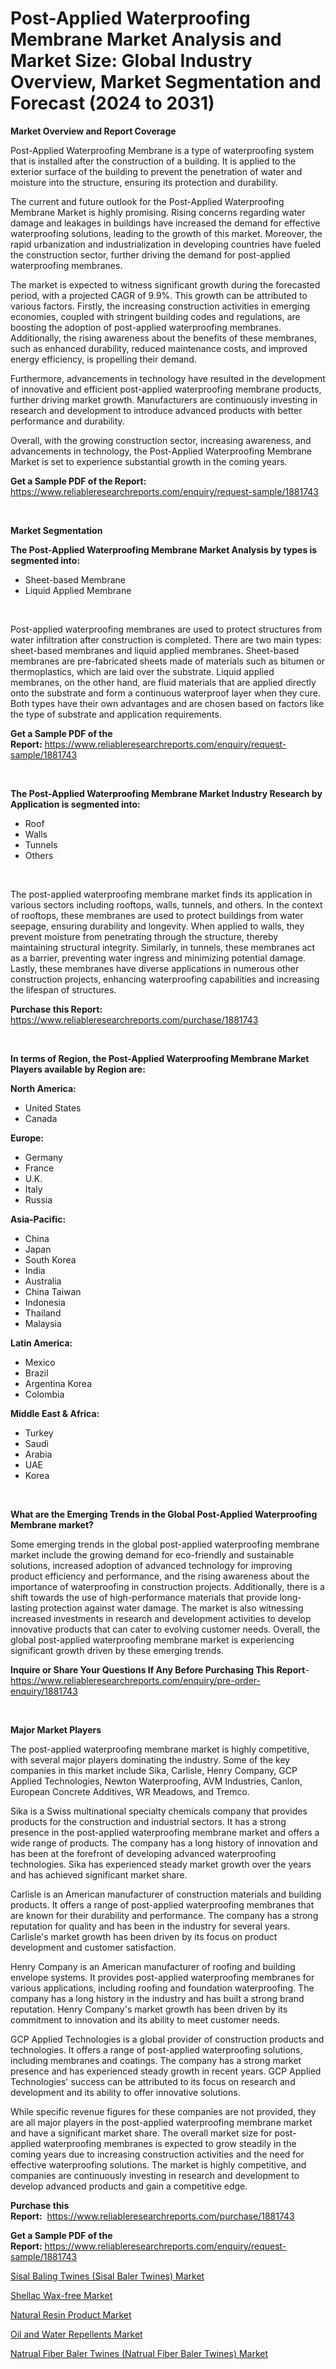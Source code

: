 <p><h1>Post-Applied Waterproofing Membrane Market Analysis and Market Size: Global Industry Overview, Market Segmentation and Forecast (2024 to 2031)</h1></p><p><strong>Market Overview and Report Coverage</strong></p>
<p><p>Post-Applied Waterproofing Membrane is a type of waterproofing system that is installed after the construction of a building. It is applied to the exterior surface of the building to prevent the penetration of water and moisture into the structure, ensuring its protection and durability.</p><p>The current and future outlook for the Post-Applied Waterproofing Membrane Market is highly promising. Rising concerns regarding water damage and leakages in buildings have increased the demand for effective waterproofing solutions, leading to the growth of this market. Moreover, the rapid urbanization and industrialization in developing countries have fueled the construction sector, further driving the demand for post-applied waterproofing membranes.</p><p>The market is expected to witness significant growth during the forecasted period, with a projected CAGR of 9.9%. This growth can be attributed to various factors. Firstly, the increasing construction activities in emerging economies, coupled with stringent building codes and regulations, are boosting the adoption of post-applied waterproofing membranes. Additionally, the rising awareness about the benefits of these membranes, such as enhanced durability, reduced maintenance costs, and improved energy efficiency, is propelling their demand.</p><p>Furthermore, advancements in technology have resulted in the development of innovative and efficient post-applied waterproofing membrane products, further driving market growth. Manufacturers are continuously investing in research and development to introduce advanced products with better performance and durability.</p><p>Overall, with the growing construction sector, increasing awareness, and advancements in technology, the Post-Applied Waterproofing Membrane Market is set to experience substantial growth in the coming years.</p></p>
<p><strong>Get a Sample PDF of the Report:</strong> <a href="https://www.reliableresearchreports.com/enquiry/request-sample/1881743">https://www.reliableresearchreports.com/enquiry/request-sample/1881743</a></p>
<p>&nbsp;</p>
<p><strong>Market Segmentation</strong></p>
<p><strong>The Post-Applied Waterproofing Membrane Market Analysis by types is segmented into:</strong></p>
<p><ul><li>Sheet-based Membrane</li><li>Liquid Applied Membrane</li></ul></p>
<p>&nbsp;</p>
<p><p>Post-applied waterproofing membranes are used to protect structures from water infiltration after construction is completed. There are two main types: sheet-based membranes and liquid applied membranes. Sheet-based membranes are pre-fabricated sheets made of materials such as bitumen or thermoplastics, which are laid over the substrate. Liquid applied membranes, on the other hand, are fluid materials that are applied directly onto the substrate and form a continuous waterproof layer when they cure. Both types have their own advantages and are chosen based on factors like the type of substrate and application requirements.</p></p>
<p><strong>Get a Sample PDF of the Report:</strong>&nbsp;<a href="https://www.reliableresearchreports.com/enquiry/request-sample/1881743">https://www.reliableresearchreports.com/enquiry/request-sample/1881743</a></p>
<p>&nbsp;</p>
<p><strong>The Post-Applied Waterproofing Membrane Market Industry Research by Application is segmented into:</strong></p>
<p><ul><li>Roof</li><li>Walls</li><li>Tunnels</li><li>Others</li></ul></p>
<p>&nbsp;</p>
<p><p>The post-applied waterproofing membrane market finds its application in various sectors including rooftops, walls, tunnels, and others. In the context of rooftops, these membranes are used to protect buildings from water seepage, ensuring durability and longevity. When applied to walls, they prevent moisture from penetrating through the structure, thereby maintaining structural integrity. Similarly, in tunnels, these membranes act as a barrier, preventing water ingress and minimizing potential damage. Lastly, these membranes have diverse applications in numerous other construction projects, enhancing waterproofing capabilities and increasing the lifespan of structures.</p></p>
<p><strong>Purchase this Report:</strong>&nbsp; <a href="https://www.reliableresearchreports.com/purchase/1881743">https://www.reliableresearchreports.com/purchase/1881743</a></p>
<p>&nbsp;</p>
<p><strong>In terms of Region, the Post-Applied Waterproofing Membrane Market Players available by Region are:</strong></p>
<p>
    <p> <strong> North America: </strong>
        <ul>
            <li>United States</li>
            <li>Canada</li>
        </ul>
        </p> 
    <p> <strong> Europe: </strong>
        <ul>
            <li>Germany</li>
            <li>France</li>
            <li>U.K.</li>
            <li>Italy</li>
            <li>Russia</li>
        </ul>
        </p> 
    <p> <strong> Asia-Pacific: </strong>
        <ul>
            <li>China</li>
            <li>Japan</li>
            <li>South Korea</li>
            <li>India</li>
            <li>Australia</li>
            <li>China Taiwan</li>
            <li>Indonesia</li>
            <li>Thailand</li>
            <li>Malaysia</li>
        </ul>
        </p> 
    <p> <strong> Latin America: </strong>
        <ul>
            <li>Mexico</li>
            <li>Brazil</li>
            <li>Argentina Korea</li>
            <li>Colombia</li>
        </ul>
        </p> 
    <p> <strong> Middle East & Africa: </strong>
        <ul>
            <li>Turkey</li>
            <li>Saudi</li>
            <li>Arabia</li>
            <li>UAE</li>
            <li>Korea</li>
        </ul>
    </p>
    </p>
<p>&nbsp;</p>
<p><strong>What are the Emerging Trends in the Global Post-Applied Waterproofing Membrane market?</strong></p>
<p><p>Some emerging trends in the global post-applied waterproofing membrane market include the growing demand for eco-friendly and sustainable solutions, increased adoption of advanced technology for improving product efficiency and performance, and the rising awareness about the importance of waterproofing in construction projects. Additionally, there is a shift towards the use of high-performance materials that provide long-lasting protection against water damage. The market is also witnessing increased investments in research and development activities to develop innovative products that can cater to evolving customer needs. Overall, the global post-applied waterproofing membrane market is experiencing significant growth driven by these emerging trends.</p></p>
<p><strong>Inquire or Share Your Questions If Any Before Purchasing This Report</strong>- <a href="https://www.reliableresearchreports.com/enquiry/pre-order-enquiry/1881743">https://www.reliableresearchreports.com/enquiry/pre-order-enquiry/1881743</a></p>
<p>&nbsp;</p>
<p><strong>Major Market Players</strong></p>
<p><p>The post-applied waterproofing membrane market is highly competitive, with several major players dominating the industry. Some of the key companies in this market include Sika, Carlisle, Henry Company, GCP Applied Technologies, Newton Waterproofing, AVM Industries, Canlon, European Concrete Additives, WR Meadows, and Tremco.</p><p>Sika is a Swiss multinational specialty chemicals company that provides products for the construction and industrial sectors. It has a strong presence in the post-applied waterproofing membrane market and offers a wide range of products. The company has a long history of innovation and has been at the forefront of developing advanced waterproofing technologies. Sika has experienced steady market growth over the years and has achieved significant market share.</p><p>Carlisle is an American manufacturer of construction materials and building products. It offers a range of post-applied waterproofing membranes that are known for their durability and performance. The company has a strong reputation for quality and has been in the industry for several years. Carlisle's market growth has been driven by its focus on product development and customer satisfaction.</p><p>Henry Company is an American manufacturer of roofing and building envelope systems. It provides post-applied waterproofing membranes for various applications, including roofing and foundation waterproofing. The company has a long history in the industry and has built a strong brand reputation. Henry Company's market growth has been driven by its commitment to innovation and its ability to meet customer needs.</p><p>GCP Applied Technologies is a global provider of construction products and technologies. It offers a range of post-applied waterproofing solutions, including membranes and coatings. The company has a strong market presence and has experienced steady growth in recent years. GCP Applied Technologies' success can be attributed to its focus on research and development and its ability to offer innovative solutions.</p><p>While specific revenue figures for these companies are not provided, they are all major players in the post-applied waterproofing membrane market and have a significant market share. The overall market size for post-applied waterproofing membranes is expected to grow steadily in the coming years due to increasing construction activities and the need for effective waterproofing solutions. The market is highly competitive, and companies are continuously investing in research and development to develop advanced products and gain a competitive edge.</p></p>
<p><strong>Purchase this Report:</strong>&nbsp;&nbsp;<a href="https://www.reliableresearchreports.com/purchase/1881743">https://www.reliableresearchreports.com/purchase/1881743</a></p>
<p></p>
<p><strong>Get a Sample PDF of the Report:</strong>&nbsp;<a href="https://www.reliableresearchreports.com/enquiry/request-sample/1881743">https://www.reliableresearchreports.com/enquiry/request-sample/1881743</a></p>
<p><p><a href="https://github.com/amonskiyk/Market-Research-Report-List-1/blob/main/sisal-baling-twines-sisal-baler-twines-market.md">Sisal Baling Twines (Sisal Baler Twines) Market</a></p><p><a href="https://github.com/dringals/Market-Research-Report-List-1/blob/main/shellac-wax-free-market.md">Shellac Wax-free Market</a></p><p><a href="https://github.com/Paul14Anderson63/Market-Research-Report-List-1/blob/main/natural-resin-product-market.md">Natural Resin Product Market</a></p><p><a href="https://github.com/tamvrosiya/Market-Research-Report-List-1/blob/main/oil-and-water-repellents-market.md">Oil and Water Repellents Market</a></p><p><a href="https://github.com/gaydyna/Market-Research-Report-List-1/blob/main/natrual-fiber-baler-twines-natrual-fiber-baler-twines-market.md">Natrual Fiber Baler Twines (Natrual Fiber Baler Twines) Market</a></p></p>